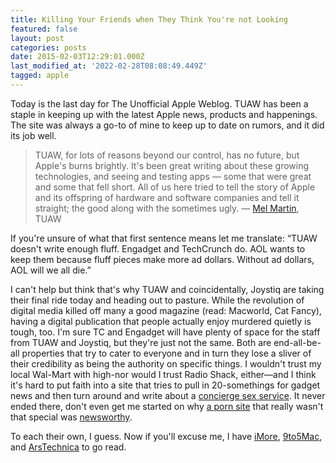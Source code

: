 ```yaml
---
title: Killing Your Friends when They Think You're not Looking
featured: false
layout: post
categories: posts
date: 2015-02-03T12:29:01.000Z
last_modified_at: '2022-02-28T08:08:49.449Z'
tagged: apple
---
```


Today is the last day for The Unofficial Apple Weblog. TUAW has been a staple in keeping up with the latest Apple news, products and happenings. The site was always a go-to of mine to keep up to date on rumors, and it did its job well.

>  TUAW, for lots of reasons beyond our control, has no future, but Apple's burns brightly. It's been great writing about these growing technologies, and seeing and testing apps — some that were great and some that fell short. All of us here tried to tell the story of Apple and its offspring of hardware and software companies and tell it straight; the good along with the sometimes ugly.
> — [Mel Martin](http://www.tuaw.com/2015/02/02/some-final-thoughts/), TUAW

If you're unsure of what that first sentence means let me translate: “TUAW doesn't write enough fluff. Engadget and TechCrunch do. AOL wants to keep them because fluff pieces make more ad dollars. Without ad dollars, AOL will we all die.”

I can't help but think that's why TUAW and coincidentally, Joystiq are taking their final ride today and heading out to pasture. While the revolution of digital media killed off many a good magazine (read: Macworld, Cat Fancy), having a digital publication that people actually enjoy murdered quietly is tough, too. I'm sure TC and Engadget will have plenty of space for the staff from TUAW and Joystiq, but they're just not the same. Both are end-all-be-all properties that try to cater to everyone and in turn they lose a sliver of their credibility as being the authority on specific things. I wouldn't trust my local Wal-Mart with high-nor would I trust Radio Shack, either—and I think it's hard to put faith into a site that tries to pull in 20-somethings for gadget news and then turn around and write about a [concierge sex service](http://techcrunch.com/2012/08/08/mysecretluxury-is-a-concierge-service-for-romance-love-potentially-sex/). It never ended there, don't even get me started on why [a porn site](http://techcrunch.com/2013/04/17/canadian-trio-creates-angel-funded-paintbottle-a-porn-site-for-the-21st-century/) that really wasn't that special was [newsworthy](http://techcrunch.com/2013/04/17/canadian-trio-creates-angel-funded-paintbottle-a-porn-site-for-the-21st-century/).

To each their own, I guess. Now if you'll excuse me, I have [iMore](http://imore.com), [9to5Mac](http://9to5mac.com), and [ArsTechnica](http://arstechnica.com/) to go read.

